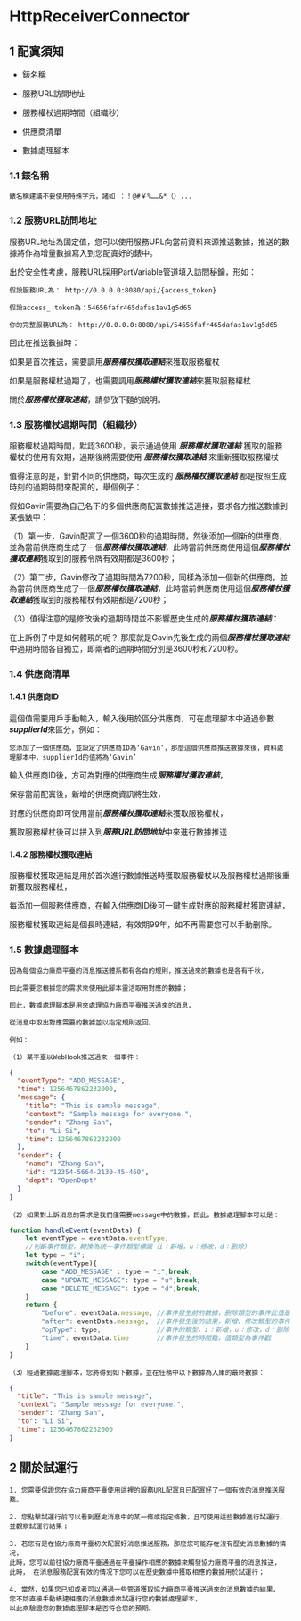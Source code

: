# HttpReceiverConnector

## 1 配寘須知

- 錶名稱

- 服務URL訪問地址

- 服務權杖過期時間（組織秒）

- 供應商清單

- 數據處理腳本

### 1.1 錶名稱

    錶名稱建議不要使用特殊字元，諸如 ：！@#￥%……&*（）...

### 1.2 服務URL訪問地址

服務URL地址為固定值，您可以使用服務URL向當前資料來源推送數據，推送的數據將作為增量數據寫入到您配寘好的錶中。

出於安全性考慮，服務URL採用PartVariable管道填入訪問秘鑰，形如：

    假設服務URL為： http://0.0.0.0:8080/api/{access_token}

    假設access_ token為：54656fafr465dafas1av1g5d65 

    你的完整服務URL為： http://0.0.0.0:8080/api/54656fafr465dafas1av1g5d65

囙此在推送數據時：

如果是首次推送，需要調用***服務權杖獲取連結***來獲取服務權杖

如果是服務權杖過期了，也需要調用***服務權杖獲取連結***來獲取服務權杖

關於***服務權杖獲取連結***，請參攷下麵的說明。

### 1.3 服務權杖過期時間（組織秒）

服務權杖過期時間，默認3600秒，表示通過使用 ***服務權杖獲取連結*** 獲取的服務權杖的使用有效期，過期後將需要使用 ***服務權杖獲取連結*** 來重新獲取服務權杖

值得注意的是，針對不同的供應商，每次生成的 ***服務權杖獲取連結*** 都是按照生成時刻的過期時間來配寘的，舉個例子：

假如Gavin需要為自己名下的多個供應商配寘數據推送連接，要求各方推送數據到某張錶中：

（1）第一步，Gavin配寘了一個3600秒的過期時間，然後添加一個新的供應商，並為當前供應商生成了一個***服務權杖獲取連結***，此時當前供應商使用這個***服務權杖獲取連結***獲取到的服務令牌有效期都是3600秒；

（2）第二步，Gavin修改了過期時間為7200秒，同樣為添加一個新的供應商，並為當前供應商生成了一個***服務權杖獲取連結***，此時當前供應商使用這個***服務權杖獲取連結***獲取到的服務權杖有效期都是7200秒；

（3）值得注意的是修改後的過期時間並不影響歷史生成的***服務權杖獲取連結***：

在上訴例子中是如何體現的呢？ 那麼就是Gavin先後生成的兩個***服務權杖獲取連結***中過期時間各自獨立，即兩者的過期時間分別是3600秒和7200秒。

### 1.4 供應商清單

#### 1.4.1 供應商ID
這個值需要用戶手動輸入，輸入後用於區分供應商，可在處理腳本中通過參數***supplierId***來區分，例如：

    您添加了一個供應商，並設定了供應商ID為‘Gavin’，那麼這個供應商推送數據來後，資料處理腳本中，supplierId的值將為‘Gavin’

輸入供應商ID後，方可為對應的供應商生成***服務權杖獲取連結***，

保存當前配寘後，新增的供應商資訊將生效，

對應的供應商即可使用當前***服務權杖獲取連結***來獲取服務權杖，

獲取服務權杖後可以拼入到***服務URL訪問地址***中來進行數據推送

#### 1.4.2 服務權杖獲取連結

服務權杖獲取連結是用於首次進行數據推送時獲取服務權杖以及服務權杖過期後重新獲取服務權杖，

每添加一個服務供應商，在輸入供應商ID後可一鍵生成對應的服務權杖獲取連結，

服務權杖獲取連結是個長時連結，有效期99年，如不再需要您可以手動删除。

### 1.5 數據處理腳本

    因為每個協力廠商平臺的消息推送體系都有各自的規則，推送過來的數據也是各有千秋，

    囙此需要您根據您的需求來使用此腳本靈活取用對應的數據； 

    囙此，數據處理腳本是用來處理協力廠商平臺推送過來的消息，

    從消息中取出對應需要的數據並以指定規則返回。 

    例如：

    （1）某平臺以WebHook推送過來一個事件： 

```json
{
  "eventType": "ADD_MESSAGE",
  "time": 1256467862232000,
  "message": {
    "title": "This is sample message",
    "context": "Sample message for everyone.",
    "sender": "Zhang San",
    "to": "Li Si",
    "time": 1256467862232000
  },
  "sender": {
    "name": "Zhang San",
    "id": "12354-5664-2130-45-460",
    "dept": "OpenDept"
  }
}
```

    （2）如果對上訴消息的需求是我們僅需要message中的數據，囙此，數據處理腳本可以是：

```js
function handleEvent(eventData) {
    let eventType = eventData.eventType;
    //判斷事件類型，轉換為統一事件類型標識（i：新增，u：修改，d：删除） 
    let type = "i";
    switch(eventType){
        case "ADD_MESSAGE" : type = "i";break;
        case "UPDATE_MESSAGE": type = "u";break;
        case "DELETE_MESSAGE": type = "d";break;
    }
    return {
        "before": eventData.message, //事件發生前的數據，删除類型的事件此值是必填
        "after": eventData.message,  //事件發生後的結果，新增、修改類型的事件此值為必填 
        "opType": type,              //事件的類型，i：新增，u：修改，d：删除 
        "time": eventData.time       //事件發生的時間點，值類型為事件戳 
    }
}
```

    （3）經過數據處理腳本，您將得到如下數據，並在任務中以下數據為入庫的最終數據：

```json
{
  "title": "This is sample message",
  "context": "Sample message for everyone.",
  "sender": "Zhang San",
  "to": "Li Si",
  "time": 1256467862232000
}
```

## 2 關於試運行

    1. 您需要保證您在協力廠商平臺使用這裡的服務URL配寘且已配寘好了一個有效的消息推送服務。 

    2. 您點擊試運行前可以看到歷史消息中的某一條或指定條數，且可使用這些數據進行試運行，並觀察試運行結果； 

    3. 若您有是在協力廠商平臺初次配寘好消息推送服務，那麼您可能存在沒有歷史消息數據的情况，
    此時，您可以前往協力廠商平臺通過在平臺操作相應的數據來觸發協力廠商平臺的消息推送，
    此時， 在消息服務配寘有效的情况下您可以在歷史數據中獲取相應的數據用於試運行；   
    
    4. 當然，如果您已知或者可以通過一些管道獲取協力廠商平臺推送過來的消息數據的結果，
    您不妨直接手動構建相應的消息數據來試運行您的數據處理腳本，
    以此來驗證您的數據處理腳本是否符合您的預期。